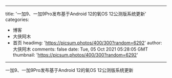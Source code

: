 
---
title: '一加9、一加9Pro发布基于Android 12的氧OS 12公测版系统更新'
categories: 
 - 博客
 - 大侠阿木
 - 首页
headimg: 'https://picsum.photos/400/300?random=6292'
author: 大侠阿木
comments: false
date: Tue, 05 Oct 2021 05:28:05 GMT
thumbnail: 'https://picsum.photos/400/300?random=6292'
---

<div>   
一加9、一加9Pro发布基于Android 12的氧OS 12公测版系统更新  
</div>
            